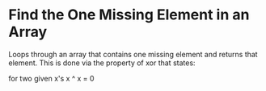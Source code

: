 # Find the One Missing Element in an Array

Loops through an array that contains one missing element and returns that element. This is done via the property of xor that states:

for two given x's x ^ x = 0